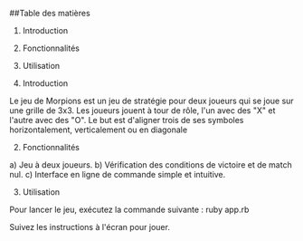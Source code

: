 
##Table des matières

1) Introduction
3) Fonctionnalités
4) Utilisation


1) Introduction

Le jeu de Morpions est un jeu de stratégie pour deux joueurs qui se joue sur une grille de 3x3. Les joueurs jouent à tour de rôle, l'un avec des "X" et l'autre avec des "O". Le but est d'aligner trois de ses symboles horizontalement, verticalement ou en diagonale

2) Fonctionnalités

a) Jeu à deux joueurs.
b) Vérification des conditions de victoire et de match nul.
c) Interface en ligne de commande simple et intuitive.


3) Utilisation

Pour lancer le jeu, exécutez la commande suivante :
ruby app.rb

Suivez les instructions à l'écran pour jouer.
